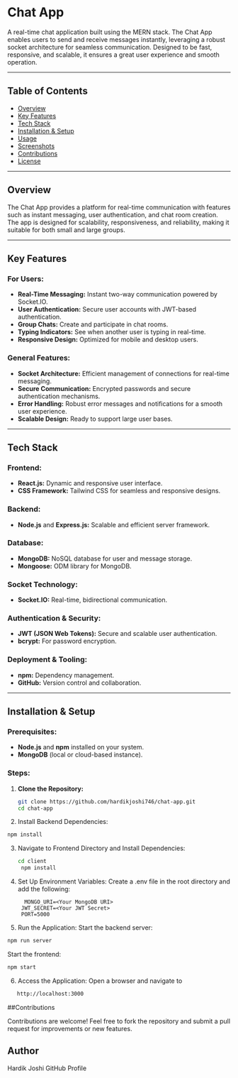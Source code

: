 # Chat App

A real-time chat application built using the MERN stack. The Chat App enables users to send and receive messages instantly, leveraging a robust socket architecture for seamless communication. Designed to be fast, responsive, and scalable, it ensures a great user experience and smooth operation.

---

## Table of Contents

- [Overview](#overview)
- [Key Features](#key-features)
- [Tech Stack](#tech-stack)
- [Installation & Setup](#installation--setup)
- [Usage](#usage)
- [Screenshots](#screenshots)
- [Contributions](#contributions)
- [License](#license)

---

## Overview

The Chat App provides a platform for real-time communication with features such as instant messaging, user authentication, and chat room creation. The app is designed for scalability, responsiveness, and reliability, making it suitable for both small and large groups.

---

## Key Features

### For Users:
- **Real-Time Messaging:** Instant two-way communication powered by Socket.IO.
- **User Authentication:** Secure user accounts with JWT-based authentication.
- **Group Chats:** Create and participate in chat rooms.
- **Typing Indicators:** See when another user is typing in real-time.
- **Responsive Design:** Optimized for mobile and desktop users.

### General Features:
- **Socket Architecture:** Efficient management of connections for real-time messaging.
- **Secure Communication:** Encrypted passwords and secure authentication mechanisms.
- **Error Handling:** Robust error messages and notifications for a smooth user experience.
- **Scalable Design:** Ready to support large user bases.

---

## Tech Stack

### Frontend:
- **React.js:** Dynamic and responsive user interface.
- **CSS Framework:** Tailwind CSS for seamless and responsive designs.

### Backend:
- **Node.js** and **Express.js:** Scalable and efficient server framework.

### Database:
- **MongoDB:** NoSQL database for user and message storage.
- **Mongoose:** ODM library for MongoDB.

### Socket Technology:
- **Socket.IO:** Real-time, bidirectional communication.

### Authentication & Security:
- **JWT (JSON Web Tokens):** Secure and scalable user authentication.
- **bcrypt:** For password encryption.

### Deployment & Tooling:
- **npm:** Dependency management.
- **GitHub:** Version control and collaboration.

---

## Installation & Setup

### Prerequisites:
- **Node.js** and **npm** installed on your system.
- **MongoDB** (local or cloud-based instance).

### Steps:

1. **Clone the Repository:**
   ```bash
   git clone https://github.com/hardikjoshi746/chat-app.git
   cd chat-app
2. Install Backend Dependencies:
  ```bash
  npm install
```

3. Navigate to Frontend Directory and Install Dependencies:
   ```bash
   cd client
    npm install
4. Set Up Environment Variables: Create a .env file in the root directory and add the following:
   ```
     MONGO_URI=<Your MongoDB URI>
    JWT_SECRET=<Your JWT Secret>
    PORT=5000
5. Run the Application:
  Start the backend server:
  ```bash
  npm run server
  ```
  Start the frontend:
  ```bash
  npm start
```
6. Access the Application: Open a browser and navigate to
```bash
   http://localhost:3000
```
   
##Contributions

Contributions are welcome! Feel free to fork the repository and submit a pull request for improvements or new features.

## Author
Hardik Joshi
GitHub Profile
